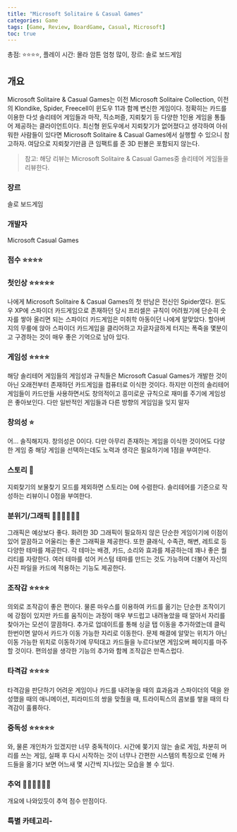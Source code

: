 ```yaml
---
title: "Microsoft Solitaire & Casual Games"
categories: Game
tags: [Game, Review, BoardGame, Casual, Microsoft]
toc: true
---
```


총점: ⭐⭐⭐⭐, 플레이 시간: 몰라 암튼 엄청 많이, 장르: 솔로 보드게임

## 개요

Microsoft Solitaire & Casual Games는 이전 Microsoft Solitaire Collection, 이전의 Klondike, Spider, Freecell이 윈도우 11과 함께 변신한 게임이다. 정확히는 카드를 이용한 다섯 솔리테어 게임들과 마작, 직소퍼즐, 지뢰찾기 등 다양한 1인용 게임을 통틀어 제공하는 클라이언트이다. 최신형 윈도우에서 지뢰찾기가 없어졌다고 생각하여 아쉬워한 사람들이 있다면 Microsoft Solitaire & Casual Games에서 실행할 수 있으니 참고하자. 여담으로 지뢰찾기만큼 큰 임팩트를 준 3D 핀볼은 포함되지 않는다.

>참고: 해당 리뷰는 Microsoft Solitaire & Casual Games중 솔리테어 게임들을 리뷰한다.
    

### 장르

솔로 보드게임

### 개발자

Microsoft Casual Games

### 점수 ⭐⭐⭐⭐

### 첫인상 ⭐⭐⭐⭐⭐

나에게 Microsoft Solitaire & Casual Games의 첫 만남은 전신인 Spider였다. 윈도우 XP에 스파이더 카드게임으로 존재하던 당시 프리셀은 규칙이 어려웠기에 단순히 숫자를 쌓아 올리면 되는 스파이더 카드게임은 미취학 아동이던 나에게 알맞았다. 할아버지의 무릎에 앉아 스파이더 카드게임을 클리어하고 자글자글하게 터지는 폭죽을 몇분이고 구경하는 것이 매우 좋은 기억으로 남아 있다.

### 게임성 ⭐⭐⭐⭐

해당 솔리테어 게임들의 게임성과 규칙들은 Microsoft Casual Games가 개발한 것이 아닌 오래전부터 존재하던 카드게임을 컴퓨터로 이식한 것이다. 하지만 이전의 솔리테어 게임들이 카드만들 사용하면서도 창의적이고 흥미로운 규칙으로 재미를 주기에 게임성은 좋아보인다. 다만 일반적인 게임들과 다른 방향의 게임임을 잊지 말자

### 창의성 ⭐

어… 솔직해지자. 창의성은 0이다. 다만 아무리 존재하는 게임을 이식한 것이어도 다양한 게임 중 해당 게임을 선택하는데도 노력과 생각은 필요하기에 1점을 부여한다. 

### 스토리 💩

지뢰찾기의 보물찾기 모드를 제외하면 스토리는 0에 수렴한다. 솔리테어를 기준으로 작성하는 리뷰이니 0점을 부여한다.

### 분위기/그래픽 💎💎💎💎💎💎

그래픽은 예상보다 좋다. 화려한 3D 그래픽이 필요하지 않은 단순한 게임이기에 이점이 있어 깔끔하고 어울리는 좋은 그래픽을 제공한다. 또한 클래식, 수족관, 해변, 레트로 등 다양한 테마를 제공한다. 각 테마는 배경, 카드, 소리와 효과를 제공하는데 꽤나 좋은 퀄리티를 자랑한다. 여러 테마를 섞어 커스텀 테마를 만드는 것도 가능하며 더불어 자신의 사진 파일을 카드에 적용하는 기능도 제공한다.

### 조작감 ⭐⭐⭐⭐

의외로 조작감이 좋은 편이다. 물론 마우스를 이용하여 카드를 옮기는 단순한 조작이기에 강점이 있지만 카드를 움직이는 과정이 매우 부드럽고 내려놓았을 때 알아서 자리를 찾아가는 모션이 깔끔하다. 추가로 업데이트를 통해 싱글 탭 이동을 추가하였는데 클릭 한번이면 알아서 카드가 이동 가능한 자리로 이동한다. 문제 해결에 알맞는 위치가 아닌 이동 가능한 위치로 이동하기에 무턱대고 카드들을 누르다보면 게임오버 페이지를 마주할 것이다. 편의성을 생각한 기능의 추가와 함께 조작감은 만족스럽다.

### 타격감 ⭐⭐⭐⭐

타격감을 판단하기 어려운 게임이나 카드를 내려놓을 때의 효과음과 스파이더의 덱을 완성했을 때의 애니메이션, 피라미드의 쌍을 맞췄을 때, 트라이픽스의 콤보를 쌓을 때의 타격감이 훌륭하다.

### 중독성 ⭐⭐⭐⭐⭐

와, 물론 개인차가 있겠지만 너무 중독적이다. 시간에 쫒기지 않는 솔로 게임, 차분히 머리를 쓰는 게임, 실패 후 다시 시작하는 것이 너무나 간편한 시스템의 특징으로 인해 카드들을 옮기다 보면 어느새 몇 시간씩 지나있는 모습을 볼 수 있다. 

### 추억 💎💎💎💎💎💎

개요에 나와있듯이 추억 점수 만점이다. 

### 특별 카테고리-
